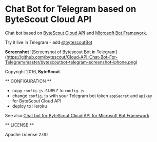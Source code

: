 # Chat Bot for Telegram based on ByteScout Cloud API

Chat bot based on [ByteScout Cloud API](https://bytescout.com/products/developer/cloudapi/index.html) and [Microsoft Bot Framework](https://github.com/Microsoft/BotBuilder). 

Try it live in Telegram - add [@bytescoutBot](https://telegram.me/bytescoutbot)

**Screenshot**
![Screenshot of Bytescout Bot in Telegram]
(https://github.com/bytescout/Cloud-API-Chat-Bot-For-Telegram/master/bytescoutbot-telegram-screenshot-iphone.png)

Copyright 2016, **ByteScout**. 


** CONFIGURATION **

- copy `config.js.SAMPLE` to `config.js`
- change `config.js` with your Telegram bot token `appSecret` and `apikey` for ByteScout Cloud API
- deploy to Heroku

See also [Chat bot for ByteScout Cloud API for Microsoft Bot Framework](https://github.com/bytescout/Cloud-API-Chat-Bot-For-Microsoft-Framework)

** LICENSE ** 

Apache License 2.00
